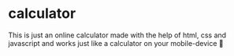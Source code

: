 # calculator
This is just an online calculator made with the help of html, css and javascript and works just like a calculator on your mobile-device 📲
